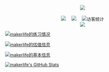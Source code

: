 <!-- 动态打字效果 -->
<h1 align="center">
  <a href="https://www.makerlife.live">
    <img src="https://readme-typing-svg.herokuapp.com/?lines=&gt;%20Hello%20&lt;;这里是%20Makerlife.&center=true&size=27">
  </a>
</h1>

<!-- 个人资料徽标 -->
<div align="center">
  <a href="https://www.makerlife.live/"><img src="https://img.shields.io/badge/website-%E4%B8%AA%E4%BA%BA%E7%BD%91%E7%AB%99-blue"></a>&emsp;
  <a href="https://space.bilibili.com/1171869398/"><img src="https://img.shields.io/badge/bilibili-B%E7%AB%99-ff69b4"></a>&emsp;
<!-- 访客数统计徽标 -->
  <img src="https://visitor-badge.glitch.me/badge?page_id=amakerlifegh" alt="访客统计" /></div>
  


<!-- 贪吃蛇代码贡献图 -->
<div align="center"><img src="https://cdn.jsdelivr.net/gh/amakerlife/amakerlife/assets/github-contribution-grid-snake.svg" /></div>

[![makerlife的练习情况](https://luogu-card.makerlife.cf/practice?id=335621)](https://www.luogu.com.cn/user/335621)

[![makerlife的估值信息](https://luogu.wao3.cn/api/guzhi?id=335621&scores=100,39,43,7,20)](https://www.luogu.com.cn/user/335621)

[![makerlife的基本信息](https://luogu-card.makerlife.cf/about?id=335621)](https://www.luogu.com.cn/user/335621)

[![makerlife's GitHub Stats](https://github-card.makerlife.cf/api?username=amakerlife&show_icons=true)](https://www.luogu.com.cn/user/335621)
